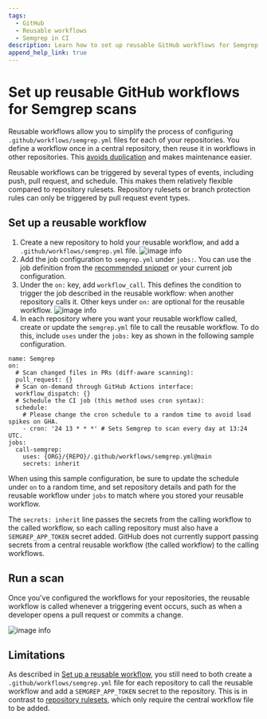```yaml
---
tags:
  - GitHub
  - Reusable workflows
  - Semgrep in CI
description: Learn how to set up reusable GitHub workflows for Semgrep scans.
append_help_link: true
---
```


# Set up reusable GitHub workflows for Semgrep scans

Reusable workflows allow you to simplify the process of configuring `.github/workflows/semgrep.yml` files for each of your repositories. You define a workflow once in a central repository, then reuse it in workflows in other repositories. This [avoids duplication](https://docs.github.com/en/actions/using-workflows/reusing-workflows#overview) and makes maintenance easier.

Reusable workflows can be triggered by several types of events, including push, pull request, and schedule. This makes them relatively flexible compared to repository rulesets. Repository rulesets or branch protection rules can only be triggered by pull request event types.

## Set up a reusable workflow

1. Create a new repository to hold your reusable workflow, and add a `.github/workflows/semgrep.yml` file.
   ![image info](/img/kb/reusable-workflows-image-1.png)
2. Add the job configuration to `semgrep.yml` under `jobs:`. You can use the job definition from the [recommended snippet](/docs/semgrep-ci/sample-ci-configs#sample-github-actions-configuration-file) or your current job configuration.
3. Under the `on:` key, add `workflow_call`. This defines the condition to trigger the job described in the reusable workflow: when another repository calls it. Other keys under `on:` are optional for the reusable workflow.
   ![image info](/img/kb/reusable-workflows-image-2.png)
4. In each repository where you want your reusable workflow called, create or update the `semgrep.yml` file to call the reusable workflow. To do this, include `uses` under the `jobs:` key as shown in the following sample configuration.

```
name: Semgrep
on:
  # Scan changed files in PRs (diff-aware scanning):
  pull_request: {}
  # Scan on-demand through GitHub Actions interface:
  workflow_dispatch: {}
  # Schedule the CI job (this method uses cron syntax):
  schedule:
    # Please change the cron schedule to a random time to avoid load spikes on GHA.
    - cron: '24 13 * * *' # Sets Semgrep to scan every day at 13:24 UTC.
jobs:
  call-semgrep:
    uses: {ORG}/{REPO}/.github/workflows/semgrep.yml@main
    secrets: inherit
```

When using this sample configuration, be sure to update the schedule under `on` to a random time, and set repository details and path for the reusable workflow under `jobs` to match where you stored your reusable workflow.

The `secrets: inherit` line passes the secrets from the calling workflow to the called workflow, so each calling repository must also have a `SEMGREP_APP_TOKEN` secret added. GitHub does not currently support passing secrets from a central reusable workflow (the called workflow) to the calling workflows.

## Run a scan

Once you've configured the workflows for your repositories, the reusable workflow is called whenever a triggering event occurs, such as when a developer opens a pull request or commits a change.

![image info](/img/kb/reusable-workflows-image-4.png)

## Limitations

As described in [Set up a reusable workflow](#set-up-a-reusable-workflow), you still need to both create a `.github/workflows/semgrep.yml` file for each repository to call the reusable workflow and add a `SEMGREP_APP_TOKEN` secret to the repository. This is in contrast to [repository rulesets](/docs/kb/semgrep-ci/github-repository-rulesets-semgrep), which only require the central workflow file to be added.

